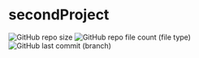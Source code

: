# secondProject

![GitHub repo size](https://img.shields.io/github/repo-size/mr-vance/secondProject)
![GitHub repo file count (file type)](https://img.shields.io/github/directory-file-count/mr-vance/secondProject)
![GitHub last commit (branch)](https://img.shields.io/github/last-commit/mr-vance/secondProject/main)


